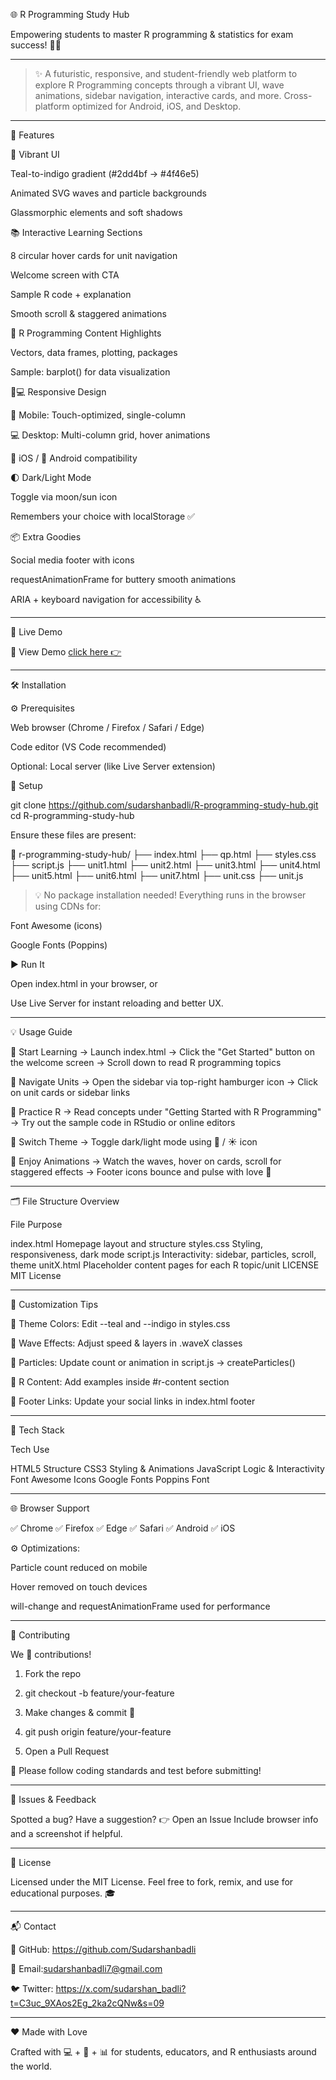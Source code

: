 🌐 R Programming Study Hub


Empowering students to master R programming & statistics for exam success! 🎯📘


---

> ✨ A futuristic, responsive, and student-friendly web platform to explore R Programming concepts through a vibrant UI, wave animations, sidebar navigation, interactive cards, and more. Cross-platform optimized for Android, iOS, and Desktop.




---

🚀 Features

🎨 Vibrant UI

Teal-to-indigo gradient (#2dd4bf → #4f46e5)

Animated SVG waves and particle backgrounds

Glassmorphic elements and soft shadows


📚 Interactive Learning Sections

8 circular hover cards for unit navigation

Welcome screen with CTA

Sample R code + explanation

Smooth scroll & staggered animations


🧠 R Programming Content Highlights

Vectors, data frames, plotting, packages

Sample: barplot() for data visualization


📱💻 Responsive Design

📱 Mobile: Touch-optimized, single-column

💻 Desktop: Multi-column grid, hover animations

🍎 iOS / 🤖 Android compatibility


🌓 Dark/Light Mode

Toggle via moon/sun icon

Remembers your choice with localStorage ✅


📦 Extra Goodies

Social media footer with icons

requestAnimationFrame for buttery smooth animations

ARIA + keyboard navigation for accessibility ♿



---

🔗 Live Demo

🔴 View Demo
[click here 👉](https://sudarshanbadli.github.io/R-programming-study-hub/)

---

🛠️ Installation

⚙️ Prerequisites

Web browser (Chrome / Firefox / Safari / Edge)

Code editor (VS Code recommended)

Optional: Local server (like Live Server extension)


🧩 Setup

git clone https://github.com/sudarshanbadli/R-programming-study-hub.git
cd R-programming-study-hub

Ensure these files are present:

📁 r-programming-study-hub/
├── index.html
├── qp.html
├── styles.css
├── script.js
├── unit1.html
├── unit2.html
├── unit3.html
├── unit4.html
├── unit5.html
├── unit6.html
├── unit7.html
├── unit.css
├── unit.js

> 💡 No package installation needed! Everything runs in the browser using CDNs for:

Font Awesome (icons)

Google Fonts (Poppins)




▶️ Run It

Open index.html in your browser, or

Use Live Server for instant reloading and better UX.



---

💡 Usage Guide

🔹 Start Learning
→ Launch index.html
→ Click the "Get Started" button on the welcome screen
→ Scroll down to read R programming topics

🔹 Navigate Units
→ Open the sidebar via top-right hamburger icon
→ Click on unit cards or sidebar links

🔹 Practice R
→ Read concepts under "Getting Started with R Programming"
→ Try out the sample code in RStudio or online editors

🔹 Switch Theme
→ Toggle dark/light mode using 🌙 / ☀️ icon

🔹 Enjoy Animations
→ Watch the waves, hover on cards, scroll for staggered effects
→ Footer icons bounce and pulse with love 💖


---

🗂 File Structure Overview

File	Purpose

index.html	Homepage layout and structure
styles.css	Styling, responsiveness, dark mode
script.js	Interactivity: sidebar, particles, scroll, theme
unitX.html	Placeholder content pages for each R topic/unit
LICENSE	MIT License



---

🎨 Customization Tips

🎨 Theme Colors: Edit --teal and --indigo in styles.css

🌊 Wave Effects: Adjust speed & layers in .waveX classes

🧬 Particles: Update count or animation in script.js → createParticles()

📄 R Content: Add examples inside #r-content section

🔗 Footer Links: Update your social links in index.html footer



---

🔧 Tech Stack

Tech	Use

HTML5	Structure
CSS3	Styling & Animations
JavaScript	Logic & Interactivity
Font Awesome	Icons
Google Fonts	Poppins Font



---

🌐 Browser Support

✅ Chrome
✅ Firefox
✅ Edge
✅ Safari
✅ Android
✅ iOS

⚙️ Optimizations:

Particle count reduced on mobile

Hover removed on touch devices

will-change and requestAnimationFrame used for performance



---

🤝 Contributing

We 💙 contributions!

1. Fork the repo


2. git checkout -b feature/your-feature


3. Make changes & commit 🎉


4. git push origin feature/your-feature


5. Open a Pull Request



🧪 Please follow coding standards and test before submitting!


---

🐛 Issues & Feedback

Spotted a bug? Have a suggestion?
👉 Open an Issue
Include browser info and a screenshot if helpful.


---

📜 License

Licensed under the MIT License.
Feel free to fork, remix, and use for educational purposes. 🎓


---

📬 Contact

📂 GitHub: https://github.com/Sudarshanbadli

📧 Email:sudarshanbadli7@gmail.com

🐦 Twitter: https://x.com/sudarshan_badli?t=C3uc_9XAos2Eg_2ka2cQNw&s=09


---

❤️ Made with Love

Crafted with 💻 + 🎨 + 📊 for students, educators, and R enthusiasts around the world.


